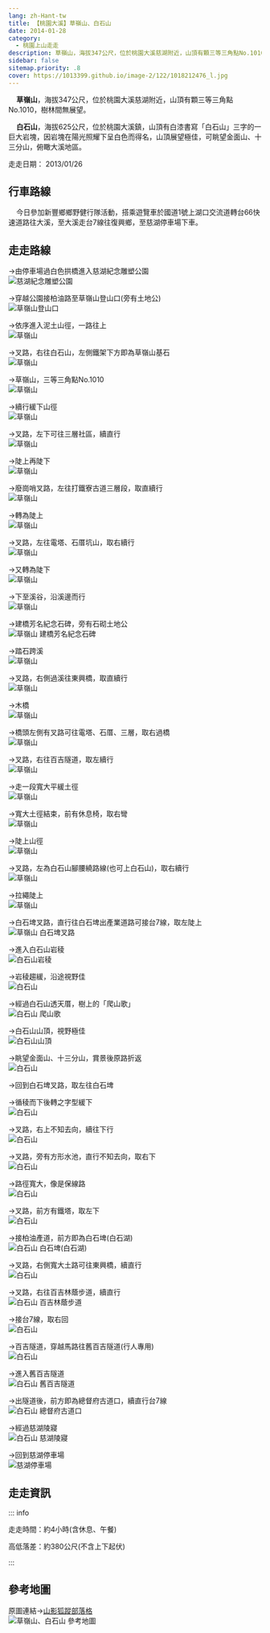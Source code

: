 ```yaml
---
lang: zh-Hant-tw
title: 【桃園大溪】草嶺山、白石山
date: 2014-01-28
category: 
  - 桃園上山走走
description: 草嶺山，海拔347公尺，位於桃園大溪慈湖附近，山頂有顆三等三角點No.1010，樹林間無展望。 白石山，海拔625公尺，位於桃園大溪鎮，山頂有白漆書寫「白石山」三字的一巨大岩塊，因岩塊在陽光照耀下呈白色而得名，山頂展望極佳，可眺望金面山、十三分山，俯瞰大溪地區。
sidebar: false
sitemap.priority: .8
cover: https://1013399.github.io/image-2/122/1018212476_l.jpg
---
```


    **草嶺山**，海拔347公尺，位於桃園大溪慈湖附近，山頂有顆三等三角點No.1010，樹林間無展望。  

    **白石山**，海拔625公尺，位於桃園大溪鎮，山頂有白漆書寫「白石山」三字的一巨大岩塊，因岩塊在陽光照耀下呈白色而得名，山頂展望極佳，可眺望金面山、十三分山，俯瞰大溪地區。

<!-- more -->

走走日期： 2013/01/26

## 行車路線  
    今日參加新豐鄉鄉野健行隊活動，搭乘遊覽車於國道1號上湖口交流道轉台66快速道路往大溪，至大溪走台7線往復興鄉，至慈湖停車場下車。

## 走走路線  
→由停車場過白色拱橋進入慈湖紀念雕塑公園  
![慈湖紀念雕塑公園](https://1013399.github.io/image-2/122/1018212317_l.jpg)

→穿越公園接柏油路至草嶺山登山口(旁有土地公)  
![草嶺山登山口](https://1013399.github.io/image-2/122/1018212345_l.jpg)

→依序進入泥土山徑，一路往上  
![草嶺山](https://1013399.github.io/image-2/122/1018212349_l.jpg)

→叉路，右往白石山，左側鐵架下方即為草嶺山基石  
![草嶺山](https://1013399.github.io/image-2/122/1018212355_l.jpg)

→草嶺山，三等三角點No.1010  
![草嶺山](https://1013399.github.io/image-2/122/1018212358_l.jpg)

→續行緩下山徑  
![草嶺山](https://1013399.github.io/image-2/122/1018212365_l.jpg)

→叉路，左下可往三層社區，續直行  
![草嶺山](https://1013399.github.io/image-2/122/1018212369_l.jpg)

→陡上再陡下  
![草嶺山](https://1013399.github.io/image-2/122/1018212374_l.jpg)

→廢崗哨叉路，左往打鐵寮古道三層段，取直續行  
![草嶺山](https://1013399.github.io/image-2/122/1018212378_l.jpg)

→轉為陡上  
![草嶺山](https://1013399.github.io/image-2/122/1018212382_l.jpg)

→叉路，左往電塔、石厝坑山，取右續行  
![草嶺山](https://1013399.github.io/image-2/122/1018212387_l.jpg)

→又轉為陡下  
![草嶺山](https://1013399.github.io/image-2/122/1018212390_l.jpg)

→下至溪谷，沿溪邊而行  
![草嶺山](https://1013399.github.io/image-2/122/1018212394_l.jpg)

→建橋芳名紀念石碑，旁有石砌土地公  
![草嶺山 建橋芳名紀念石碑](https://1013399.github.io/image-2/122/1018212398_l.jpg)

→踏石跨溪  
![草嶺山](https://1013399.github.io/image-2/122/1018212402_l.jpg)

→叉路，右側過溪往東興橋，取直續行  
![草嶺山](https://1013399.github.io/image-2/122/1018212406_l.jpg)

→木橋  
![草嶺山](https://1013399.github.io/image-2/122/1018212411_l.jpg)

→橋頭左側有叉路可往電塔、石厝、三層，取右過橋  
![草嶺山](https://1013399.github.io/image-2/122/1018212415_l.jpg)

→叉路，右往百吉隧道，取左續行  
![草嶺山](https://1013399.github.io/image-2/122/1018212418_l.jpg)

→走一段寬大平緩土徑  
![草嶺山](https://1013399.github.io/image-2/122/1018212423_l.jpg)

→寬大土徑結束，前有休息椅，取右彎  
![草嶺山](https://1013399.github.io/image-2/122/1018212427_l.jpg)

→陡上山徑  
![草嶺山](https://1013399.github.io/image-2/122/1018212432_l.jpg)

→叉路，左為白石山腳腰繞路線(也可上白石山)，取右續行  
![草嶺山](https://1013399.github.io/image-2/122/1018212439_l.jpg)

→拉繩陡上  
![草嶺山](https://1013399.github.io/image-2/122/1018212443_l.jpg)

→白石埤叉路，直行往白石埤出產業道路可接台7線，取左陡上  
![草嶺山 白石埤叉路](https://1013399.github.io/image-2/122/1018212448_l.jpg)

→進入白石山岩稜  
![白石山岩稜](https://1013399.github.io/image-2/122/1018212454_l.jpg)

→岩稜趨緩，沿途視野佳  
![白石山](https://1013399.github.io/image-2/122/1018212458_l.jpg)

→經過白石山透天厝，樹上的「爬山歌」  
![白石山 爬山歌](https://1013399.github.io/image-2/122/1018212464_l.jpg)

→白石山山頂，視野極佳  
![白石山山頂](https://1013399.github.io/image-2/122/1018212470_l.jpg)

→眺望金面山、十三分山，賞景後原路折返  
![白石山](https://1013399.github.io/image-2/122/1018212476_l.jpg)

→回到白石埤叉路，取左往白石埤

→循稜而下後轉之字型緩下  
![白石山](https://1013399.github.io/image-2/122/1018212487_l.jpg)

→叉路，右上不知去向，續往下行  
![白石山](https://1013399.github.io/image-2/122/1018212492_l.jpg)

→叉路，旁有方形水池，直行不知去向，取右下  
![白石山](https://1013399.github.io/image-2/122/1018212494_l.jpg)

→路徑寬大，像是保線路  
![白石山](https://1013399.github.io/image-2/122/1018212499_l.jpg)

→叉路，前方有鐵塔，取左下  
![白石山](https://1013399.github.io/image-2/122/1018212502_l.jpg)

→接柏油產道，前方即為白石埤(白石湖)  
![白石山 白石埤(白石湖)](https://1013399.github.io/image-2/122/1018212504_l.jpg)

→叉路，右側寬大土路可往東興橋，續直行  
![白石山](https://1013399.github.io/image-2/122/1018212508_l.jpg)

→叉路，右往百吉林蔭步道，續直行  
![白石山 百吉林蔭步道](https://1013399.github.io/image-2/122/1018212511_l.jpg)

→接台7線，取右回  
![白石山](https://1013399.github.io/image-2/122/1018212515_l.jpg)

→百吉隧道，穿越馬路往舊百吉隧道(行人專用)  
![白石山](https://1013399.github.io/image-2/122/1018212518_l.jpg)

→進入舊百吉隧道  
![白石山 舊百吉隧道](https://1013399.github.io/image-2/122/1018212523_l.jpg)

→出隧道後，前方即為總督府古道口，續直行台7線  
![白石山 總督府古道口](https://1013399.github.io/image-2/122/1018212527_l.jpg)

→經過慈湖陵寢  
![白石山 慈湖陵寢](https://1013399.github.io/image-2/122/1018212529_l.jpg)

→回到慈湖停車場  
![慈湖停車場](https://1013399.github.io/image-2/122/1018212536_l.jpg)

## 走走資訊

::: info

走走時間：約4小時(含休息、午餐)

高低落差：約380公尺(不含上下起伏)

:::

## 參考地圖 
原圖連結→[山影狐蹤部落格](http://blog.xuite.net/fuli19610302/blog/122278558)  
![草嶺山、白石山 參考地圖](https://1013399.github.io/image-2/122/1018212573_l.jpg)
